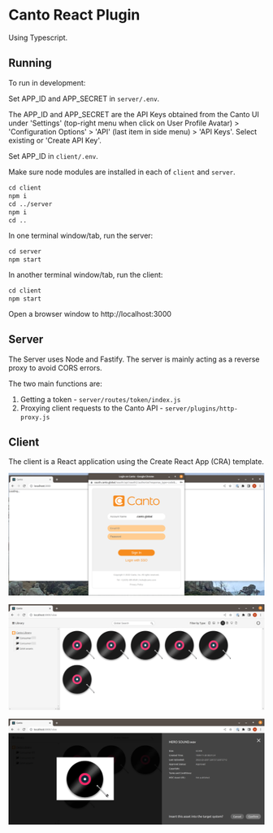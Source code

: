 # Canto React Plugin

Using Typescript.

## Running

To run in development:

Set APP_ID and APP_SECRET in `server/.env`.

The APP_ID and APP_SECRET are the API Keys obtained from the Canto UI under 'Settings'
(top-right menu when click on User Profile Avatar) > 'Configuration Options' > 'API' (last
item in side menu) > 'API Keys'. Select existing or 'Create API Key'.

Set APP_ID in `client/.env`.

Make sure node modules are installed in each of `client` and `server`.

    cd client
    npm i
    cd ../server
    npm i
    cd ..

In one terminal window/tab, run the server:

    cd server
    npm start

In another terminal window/tab, run the client:

    cd client
    npm start

Open a browser window to http://localhost:3000

## Server

The Server uses Node and Fastify. The server is mainly acting as a reverse proxy
to avoid CORS errors.

The two main functions are:

1. Getting a token - `server/routes/token/index.js`
2. Proxying client requests to the Canto API - `server/plugins/http-proxy.js`

## Client

The client is a React application using the Create React App (CRA) template.

![Login](./docs/canto_login.png)

![Viewer](./docs/canto_viewer.png)

![Detail](./docs/image_detail.png)
